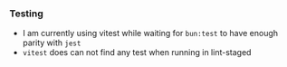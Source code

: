 ### Testing

- I am currently using vitest while waiting for `bun:test` to have enough parity with `jest`
- `vitest` does can not find any test when running in lint-staged

